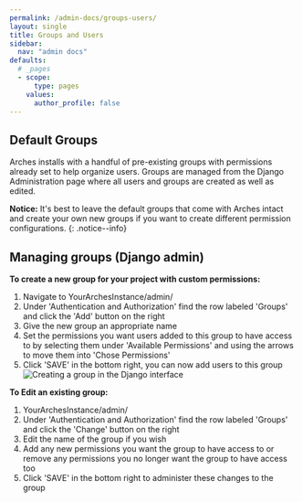 ```yaml
---
permalink: /admin-docs/groups-users/
layout: single
title: Groups and Users
sidebar:
  nav: "admin docs"
defaults:
  # _pages
  - scope:
      type: pages
    values:
      author_profile: false
---
```


## Default Groups
Arches installs with a handful of pre-existing groups with permissions already set to help organize users. Groups are managed from the Django Administration page where all users and groups are created as well as edited.

**Notice:** It's best to leave the default groups that come with Arches intact and create your own new groups if you want to create different permission configurations.
{: .notice--info}

## Managing groups (Django admin)
**To create a new group for your project with custom permissions:**
1. Navigate to YourArchesInstance/admin/
1. Under 'Authentication and Authorization' find the row labeled 'Groups' and click the 'Add' button on the right
1. Give the new group an appropriate name
1. Set the permissions you want users added to this group to have access to by selecting them under 'Available Permissions' and using the arrows to move them into 'Chose Permissions'
1. Click 'SAVE' in the bottom right, you can now add users to this group
![Creating a group in the Django interface]({{site.url}}/assets/GIFs/groupCreate.gif)

**To Edit an existing group:**
1. YourArchesInstance/admin/
1. Under 'Authentication and Authorization' find the row labeled 'Groups' and click the 'Change' button on the right
1. Edit the name of the group if you wish
1. Add any new permissions you want the group to have access to or remove any permissions you no longer want the group to have access too
1. Click 'SAVE' in the bottom right to administer these changes to the group
